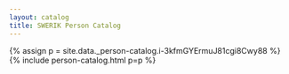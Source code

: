 ```yaml
---
layout: catalog
title: SWERIK Person Catalog
---
```

{% assign p = site.data._person-catalog.i-3kfmGYErmuJ81cgi8Cwy88 %}
{% include person-catalog.html p=p %}

